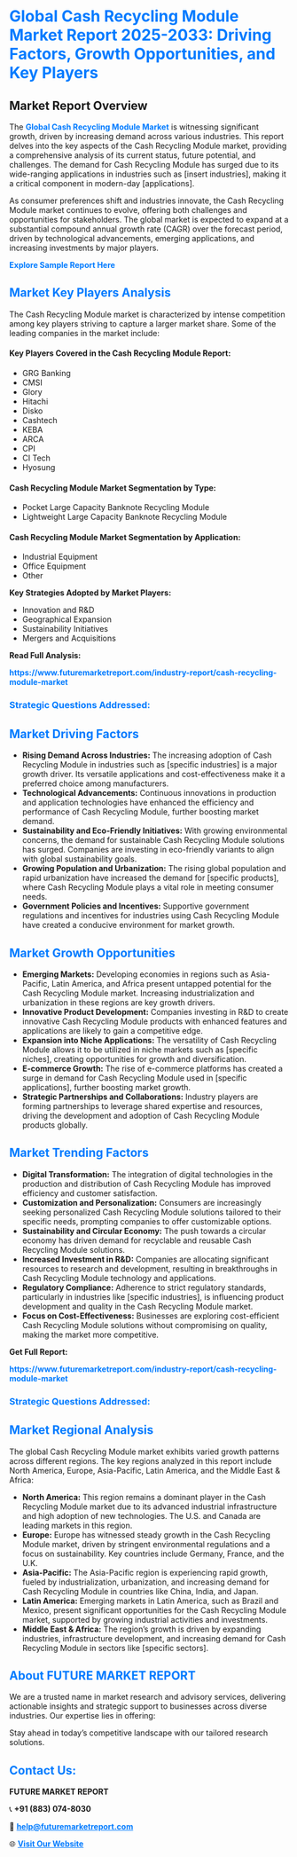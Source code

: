 <h1 style="color: #007BFF;">Global Cash Recycling Module Market Report 2025-2033: Driving Factors, Growth Opportunities, and Key Players</h1>

<section id="overview">
<h2>Market Report Overview</h2>
<p>The <a href="https://www.futuremarketreport.com/industry-report/cash-recycling-module-market" style="color: #007BFF; text-decoration: none;"><strong>Global Cash Recycling Module Market</strong></a> is witnessing significant growth, driven by increasing demand across various industries. This report delves into the key aspects of the Cash Recycling Module market, providing a comprehensive analysis of its current status, future potential, and challenges. The demand for Cash Recycling Module has surged due to its wide-ranging applications in industries such as [insert industries], making it a critical component in modern-day [applications].</p>
<p>As consumer preferences shift and industries innovate, the Cash Recycling Module market continues to evolve, offering both challenges and opportunities for stakeholders. The global market is expected to expand at a substantial compound annual growth rate (CAGR) over the forecast period, driven by technological advancements, emerging applications, and increasing investments by major players.</p>
</section>

<section id="overview">
<p><a href="https://www.futuremarketreport.com/request-sample/reportId=52486" style="color: #007BFF; text-decoration: none;"><strong>Explore Sample Report Here</strong></a></p>
</section>

<section id="key-players">
<h2 style="color: #007BFF;">Market Key Players Analysis</h2>
<p>The Cash Recycling Module market is characterized by intense competition among key players striving to capture a larger market share. Some of the leading companies in the market include:</p>
<h4>Key Players Covered in the Cash Recycling Module Report:</h4>
<ul><li>GRG Banking</li><li>CMSI</li><li>Glory</li><li>Hitachi</li><li>Disko</li><li>Cashtech</li><li>KEBA</li><li>ARCA</li><li>CPI</li><li>CI Tech</li><li>Hyosung</li></ul>
<h4>Cash Recycling Module Market Segmentation by Type:</h4>
<ul><li>Pocket Large Capacity Banknote Recycling Module</li><li>Lightweight Large Capacity Banknote Recycling Module</li></ul>

<h4>Cash Recycling Module Market Segmentation by Application:</h4>
<ul><li>Industrial Equipment</li><li>Office Equipment</li><li>Other</li></ul>
<p><strong>Key Strategies Adopted by Market Players:</strong></p>
<ul>
<li>Innovation and R&D</li>
<li>Geographical Expansion</li>
<li>Sustainability Initiatives</li>
<li>Mergers and Acquisitions</li>
</ul>
</section>

<section>
<p><strong>Read Full Analysis: </strong></p><a href="https://www.futuremarketreport.com/industry-report/cash-recycling-module-market" style="color: #007BFF; text-decoration: none;"><strong>https://www.futuremarketreport.com/industry-report/cash-recycling-module-market</strong></a>
<h3 style="color: #007BFF;">Strategic Questions Addressed:</h3>
</section>

<section id="driving-factors">
<h2 style="color: #007BFF;">Market Driving Factors</h2>
<ul>
<li><strong>Rising Demand Across Industries:</strong> The increasing adoption of Cash Recycling Module in industries such as [specific industries] is a major growth driver. Its versatile applications and cost-effectiveness make it a preferred choice among manufacturers.</li>
<li><strong>Technological Advancements:</strong> Continuous innovations in production and application technologies have enhanced the efficiency and performance of Cash Recycling Module, further boosting market demand.</li>
<li><strong>Sustainability and Eco-Friendly Initiatives:</strong> With growing environmental concerns, the demand for sustainable Cash Recycling Module solutions has surged. Companies are investing in eco-friendly variants to align with global sustainability goals.</li>
<li><strong>Growing Population and Urbanization:</strong> The rising global population and rapid urbanization have increased the demand for [specific products], where Cash Recycling Module plays a vital role in meeting consumer needs.</li>
<li><strong>Government Policies and Incentives:</strong> Supportive government regulations and incentives for industries using Cash Recycling Module have created a conducive environment for market growth.</li>
</ul>
</section>

<section id="growth-opportunities">
<h2 style="color: #007BFF;">Market Growth Opportunities</h2>
<ul>
<li><strong>Emerging Markets:</strong> Developing economies in regions such as Asia-Pacific, Latin America, and Africa present untapped potential for the Cash Recycling Module market. Increasing industrialization and urbanization in these regions are key growth drivers.</li>
<li><strong>Innovative Product Development:</strong> Companies investing in R&D to create innovative Cash Recycling Module products with enhanced features and applications are likely to gain a competitive edge.</li>
<li><strong>Expansion into Niche Applications:</strong> The versatility of Cash Recycling Module allows it to be utilized in niche markets such as [specific niches], creating opportunities for growth and diversification.</li>
<li><strong>E-commerce Growth:</strong> The rise of e-commerce platforms has created a surge in demand for Cash Recycling Module used in [specific applications], further boosting market growth.</li>
<li><strong>Strategic Partnerships and Collaborations:</strong> Industry players are forming partnerships to leverage shared expertise and resources, driving the development and adoption of Cash Recycling Module products globally.</li>
</ul>
</section>

<section id="trending-factors">
<h2 style="color: #007BFF;">Market Trending Factors</h2>
<ul>
<li><strong>Digital Transformation:</strong> The integration of digital technologies in the production and distribution of Cash Recycling Module has improved efficiency and customer satisfaction.</li>
<li><strong>Customization and Personalization:</strong> Consumers are increasingly seeking personalized Cash Recycling Module solutions tailored to their specific needs, prompting companies to offer customizable options.</li>
<li><strong>Sustainability and Circular Economy:</strong> The push towards a circular economy has driven demand for recyclable and reusable Cash Recycling Module solutions.</li>
<li><strong>Increased Investment in R&D:</strong> Companies are allocating significant resources to research and development, resulting in breakthroughs in Cash Recycling Module technology and applications.</li>
<li><strong>Regulatory Compliance:</strong> Adherence to strict regulatory standards, particularly in industries like [specific industries], is influencing product development and quality in the Cash Recycling Module market.</li>
<li><strong>Focus on Cost-Effectiveness:</strong> Businesses are exploring cost-efficient Cash Recycling Module solutions without compromising on quality, making the market more competitive.</li>
</ul>
</section>

<section>
<p><strong>Get Full Report: </strong></p><a href="https://www.futuremarketreport.com/industry-report/cash-recycling-module-market" style="color: #007BFF; text-decoration: none;"><strong>https://www.futuremarketreport.com/industry-report/cash-recycling-module-market</strong></a>
<h3 style="color: #007BFF;">Strategic Questions Addressed:</h3>
</section>


<section id="regional-analysis">
<h2 style="color: #007BFF;">Market Regional Analysis</h2>
<p>The global Cash Recycling Module market exhibits varied growth patterns across different regions. The key regions analyzed in this report include North America, Europe, Asia-Pacific, Latin America, and the Middle East & Africa:</p>
<ul>
<li><strong>North America:</strong> This region remains a dominant player in the Cash Recycling Module market due to its advanced industrial infrastructure and high adoption of new technologies. The U.S. and Canada are leading markets in this region.</li>
<li><strong>Europe:</strong> Europe has witnessed steady growth in the Cash Recycling Module market, driven by stringent environmental regulations and a focus on sustainability. Key countries include Germany, France, and the U.K.</li>
<li><strong>Asia-Pacific:</strong> The Asia-Pacific region is experiencing rapid growth, fueled by industrialization, urbanization, and increasing demand for Cash Recycling Module in countries like China, India, and Japan.</li>
<li><strong>Latin America:</strong> Emerging markets in Latin America, such as Brazil and Mexico, present significant opportunities for the Cash Recycling Module market, supported by growing industrial activities and investments.</li>
<li><strong>Middle East & Africa:</strong> The region’s growth is driven by expanding industries, infrastructure development, and increasing demand for Cash Recycling Module in sectors like [specific sectors].</li>
</ul>
</section>

<footer>
<h2 style="color: #007BFF;">About FUTURE MARKET REPORT</h2>
<p>We are a trusted name in market research and advisory services, delivering actionable insights and strategic support to businesses across diverse industries. Our expertise lies in offering:</p>

<p>Stay ahead in today’s competitive landscape with our tailored research solutions.</p>

<h2 style="color: #007BFF;">Contact Us:</h2>
<p><strong>FUTURE MARKET REPORT</strong></p>
<p>📞 <strong>+91 (883) 074-8030</strong></p>
<p>📧 <strong><a href="mailto:help@futuremarketreport.com" style="color: #007BFF;">help@futuremarketreport.com</a></strong></p>
<p>🌐 <strong><a href="https://www.futuremarketreport.com/" style="color: #007BFF;">Visit Our Website</a></strong></p>
</footer>